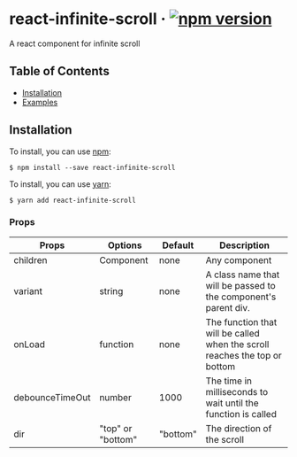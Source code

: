 # react-infinite-scroll &middot; [![npm version](https://img.shields.io/badge/npm-v1.0.1-blue)](https://www.npmjs.com/package/react-brazil-map)

A react component for infinite scroll

## Table of Contents

- [Installation](#installation)
- [Examples](#examples)

## Installation

To install, you can use [npm](https://npmjs.org/):

    $ npm install --save react-infinite-scroll

To install, you can use [yarn](https://https://yarnpkg.com/):

    $ yarn add react-infinite-scroll

### Props

| Props           | Options           | Default  | Description                                                                |
| --------------- | ----------------- | -------- | -------------------------------------------------------------------------- |
| children        | Component         | none     | Any component                                                              |
| variant         | string            | none     | A class name that will be passed to the component's parent div.            |
| onLoad          | function          | none     | The function that will be called when the scroll reaches the top or bottom |
| debounceTimeOut | number            | 1000     | The time in milliseconds to wait until the function is called              |
| dir             | "top" or "bottom" | "bottom" | The direction of the scroll                                                |
